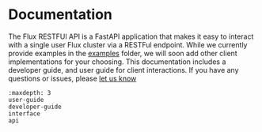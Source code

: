# Documentation

The Flux RESTFUl API is a FastAPI application that makes it easy to
interact with a single user Flux cluster via a RESTFul endpoint.
While we currently provide examples in the [examples](https://github.com/flux-framework/flux-restful-api/tree/main/example)
folder, we will soon add other client implementations for your choosing.
This documentation includes a developer guide, and user guide
for client interactions. If you have
any questions or issues, please [let us know](https://github.com/flux-framework/flux-restful-api/issues)

```{toctree}
:maxdepth: 3
user-guide
developer-guide
interface
api
```
